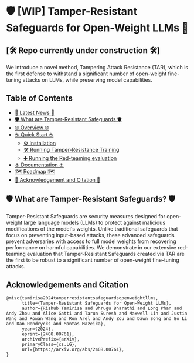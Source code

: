 # 🛡️ [WIP] Tamper-Resistant Safeguards for Open-Weight LLMs 🤖

## [🛠️ Repo currently under construction 🛠️]

We introduce a novel method, Tampering Attack Resistance (TAR), which is the first defense to withstand a significant number of open-weight fine-tuning attacks on LLMs, while preserving model capabilities.


## Table of Contents

- [📰 Latest News 📰](#-latest-news-)
- [🛡️ What are Tamper-Resistant Safeguards 🛡️](#%EF%B8%8F-what-are-tamper-resistant-safeguards-%EF%B8%8F)
- [🌐 Overview 🌐](#-overview-)
- [☕ Quick Start ☕](#-quick-start-)
  - [⚙️ Installation](#%EF%B8%8F-installation)
  - [🛠️ Running Tamper-Resistance Training](#%EF%B8%8F-running-the-evaluation-pipeline)
  - [➕ Running the Red-teaming evaluation](#➕-running-the-red-teaming-evaluation)
- [⚓ Documentation ⚓](#-documentation-)
- [🗺️ Roadmap 🗺️](#-roadmap-)
- [🙏 Acknowledgement and Citation 🙏](#-acknowledgements-and-citation-)

## 🛡️ What are Tamper-Resistant Safeguards? 🛡️

Tamper-Resistant Safeguards are security measures designed for open-weight large language models (LLMs) to protect against malicious modifications of the model's weights. Unlike traditional safeguards that focus on preventing input-based attacks, these advanced safeguards prevent adversaries with access to full model weights from recovering performance on harmful capabilities. We demonstrate in our extensive red-teaming evaluation that Tamper-Resistant Safeguards created via TAR are the first to be robust to a significant number of open-weight fine-tuning attacks.


## Acknowledgements and Citation
```
@misc{tamirisa2024tamperresistantsafeguardsopenweightllms,
      title={Tamper-Resistant Safeguards for Open-Weight LLMs}, 
      author={Rishub Tamirisa and Bhrugu Bharathi and Long Phan and Andy Zhou and Alice Gatti and Tarun Suresh and Maxwell Lin and Justin Wang and Rowan Wang and Ron Arel and Andy Zou and Dawn Song and Bo Li and Dan Hendrycks and Mantas Mazeika},
      year={2024},
      eprint={2408.00761},
      archivePrefix={arXiv},
      primaryClass={cs.LG},
      url={https://arxiv.org/abs/2408.00761}, 
}
```
